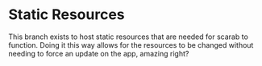 # Static Resources
This branch exists to host static resources that are needed for scarab to function. Doing it this way allows for the 
resources to be changed without needing to force an update on the app, amazing right?

